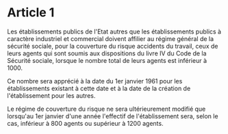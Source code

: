 # Article 1

Les établissements publics de l'Etat autres que les établissements publics à caractère industriel et commercial doivent affilier au régime général de la sécurité sociale, pour la couverture du risque accidents du travail, ceux de leurs agents qui sont soumis aux dispositions du livre IV du Code de la Sécurité sociale, lorsque le nombre total de leurs agents est inférieur à 1000.

Ce nombre sera apprécié à la date du 1er janvier 1961 pour les établissements existant à cette date et à la date de la création de l'établissement pour les autres.

Le régime de couverture du risque ne sera ultérieurement modifié que lorsqu'au 1er janvier d'une année l'effectif de l'établissement sera, selon le cas, inférieur à 800 agents ou supérieur à 1200 agents.
